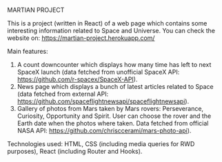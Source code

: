 MARTIAN PROJECT

This is a project (written in React) of a web page which contains some interesting information related to Space and Universe.
You can check the website on: https://martian-project.herokuapp.com/

Main features:
1. A count downcounter which displays how many time has left to next SpaceX launch (data fetched from unofficial SpaceX API: https://github.com/r-spacex/SpaceX-API).
2. News page which displays a bunch of latest articles related to Space (data fetched from external API: https://github.com/spaceflightnewsapi/spaceflightnewsapi).
3. Gallery of photos from Mars taken by Mars rovers: Perseverance, Curiosity, Opportunity and Spirit. User can choose the rover and the Earth date when the photos where taken. Data fetched from official NASA API: https://github.com/chrisccerami/mars-photo-api).

Technologies used:
HTML, CSS (including media queries for RWD purposes), React (including Router and Hooks).



